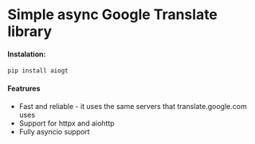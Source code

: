 # Simple async Google Translate library

#### Instalation:
```pip install aiogt```

#### Featrures
* Fast and reliable - it uses the same servers that translate.google.com uses
* Support for httpx and aiohttp
* Fully asyncio support